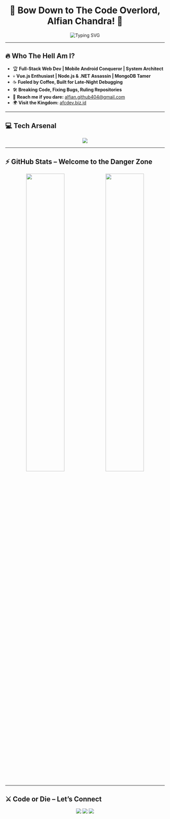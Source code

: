 <h1 align="center">🚀 Bow Down to The Code Overlord, Alfian Chandra! 🚀</h1>

<p align="center">
  <img src="https://readme-typing-svg.herokuapp.com?font=Fira+Code&size=24&pause=1000&color=FF0000&center=true&vCenter=true&width=700&lines=Full-Stack+Warrior;Vue.js+%26+Node.js+Supremacy;Architecting+Chaos+Into+Perfection" alt="Typing SVG" />
</p>

---

## 🔥 Who The Hell Am I?  
- 🏆 **Full-Stack Web Dev | Mobile Android Conqueror | System Architect**
- 💀 **Vue.js Enthusiast | Node.js & .NET Assassin | MongoDB Tamer**
- ☕ **Fueled by Coffee, Built for Late-Night Debugging**
- 🛠️ **Breaking Code, Fixing Bugs, Ruling Repositories**
- 💌 **Reach me if you dare:** [alfian.github404@gmail.com](mailto:alfian.github404@gmail.com)
- 🌍 **Visit the Kingdom:** [afcdev.biz.id](https://afcdev.biz.id)

---

## 💻 Tech Arsenal  
<p align="center">
  <img src="https://skillicons.dev/icons?i=vue,nodejs,dotnet,mongodb,express,bootstrap,tailwind,js,ts,linux,php,laravel,mysql,git,docker" />
</p>

---

## ⚡ GitHub Stats – Welcome to the Danger Zone  
<p align="center">
  <img width="49%" src="https://github-readme-stats.vercel.app/api?username=AlfianChandra&show_icons=true&theme=tokyonight" />
  <img width="49%" src="https://github-readme-streak-stats.herokuapp.com/?user=AlfianChandra&theme=tokyonight" />
</p>

---

## ⚔️ Code or Die – Let’s Connect  
<p align="center">
  <a href="mailto:alfian.github404@gmail.com"><img src="https://img.shields.io/badge/Gmail-red?style=for-the-badge&logo=gmail&logoColor=white"></a>
  <a href="https://afcdev.biz.id"><img src="https://img.shields.io/badge/Portfolio-333?style=for-the-badge&logo=google-chrome&logoColor=white"></a>
  <a href="https://github.com/AlfianChandra"><img src="https://img.shields.io/badge/GitHub-black?style=for-the-badge&logo=github&logoColor=white"></a>
</p>
